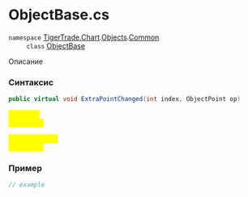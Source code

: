 
# ObjectBase.cs
`namespace` [TigerTrade.Chart](../../../../../TigerTrade.Chart.md).[Objects](../../../../../TigerTrade.Chart/Objects.md).[Common](../../../../../TigerTrade.Chart/Objects/Common.md)  
&nbsp;&nbsp;&nbsp;&nbsp;&nbsp;&nbsp;&nbsp;&nbsp;&nbsp;`class` [ObjectBase](../../ObjectBase.cs.md)

Описание

### Синтаксис
```csharp
public virtual void ExtraPointChanged(int index, ObjectPoint op)
```
<mark style="color:yellow;">`index` *`int`*  
 *Описание*  
  
<mark style="color:yellow;">`op` *`ObjectPoint`*  
 *Описание*  
  


### Пример  
```csharp
// example
```
                    
                    
